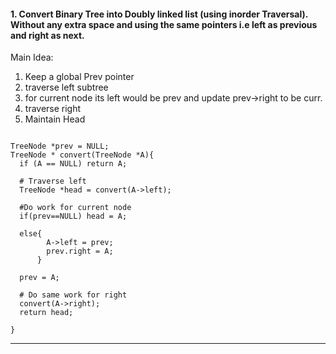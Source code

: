 #### 1. Convert Binary Tree into Doubly linked list (using inorder Traversal). Without any extra space and using the same pointers i.e left as previous and right as next.

Main Idea:
1. Keep a global Prev pointer
2. traverse left subtree
3. for current node its left would be prev and update prev->right to be curr.
4. traverse right
5. Maintain Head
```

TreeNode *prev = NULL;
TreeNode * convert(TreeNode *A){
  if (A == NULL) return A;
  
  # Traverse left
  TreeNode *head = convert(A->left);
  
  #Do work for current node
  if(prev==NULL) head = A;
  
  else{
        A->left = prev;
        prev.right = A;
      }
  
  prev = A;
  
  # Do same work for right
  convert(A->right);
  return head;
  
}
```

---
